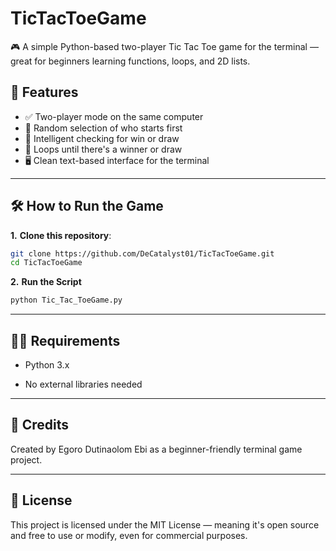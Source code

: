 # TicTacToeGame
🎮 A simple Python-based two-player Tic Tac Toe game for the terminal — great for beginners learning functions, loops, and 2D lists.

## 📌 Features

- ✅ Two-player mode on the same computer  
- 🎲 Random selection of who starts first  
- 🧠 Intelligent checking for win or draw  
- 🔁 Loops until there's a winner or draw  
- 🖥️ Clean text-based interface for the terminal  

---

## 🛠 How to Run the Game
**1.** **Clone this repository**:


   ```bash
   git clone https://github.com/DeCatalyst01/TicTacToeGame.git
cd TicTacToeGame
```
**2.** **Run the Script**
 ```bash 
 python Tic_Tac_ToeGame.py
 ```

---

## 👨‍💻 Requirements
- Python 3.x

- No external libraries needed

---

## 🙌 Credits
Created by Egoro Dutinaolom Ebi as a beginner-friendly terminal game project.

---

## 📄 License
This project is licensed under the MIT License — meaning it's open source and free to use or modify, even for commercial purposes.




